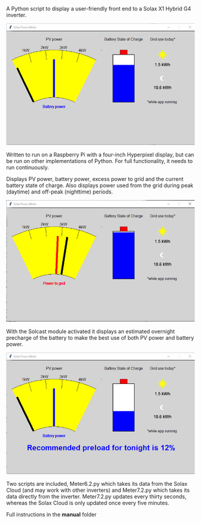 A Python script to display a user-friendly front end to a Solax X1 Hybrid G4 inverter.

![](/Pictures/Display.jpg)

Written to run on a Raspberry Pi with a four-inch Hyperpixel display, but can be run on other implementations of Python. For full functionality, it needs to run continuously.

Displays PV power, battery power, excess power to grid and the current battery state of charge.
Also displays power used from the grid during peak (daytime) and off-peak (nighttime) periods.

![](Pictures/Grid.jpg)

With the Solcast module activated it displays an estimated overnight precharge of the battery to make the best use of both PV power and battery power.

![](/Pictures/Preload.jpg)

Two scripts are included, Meter6.2.py which takes its data from the Solax Cloud (and may work with other inverters) and Meter7.2.py which takes its data directly from the inverter.
Meter7.2.py updates every thirty seconds, whereas the Solax Cloud is only updated once every five minutes.

Full instructions in the **manual** folder
 
